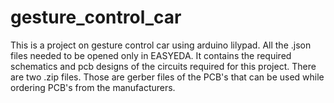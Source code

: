 # gesture_control_car
This is a project on gesture control car using arduino lilypad.
All the .json files needed to be opened only in EASYEDA.
It contains the required schematics and pcb designs of the circuits required for this project.
There are two .zip files.
Those are gerber files of the PCB's that can be used while ordering PCB's from the manufacturers.
